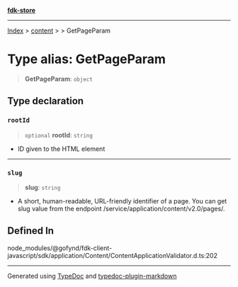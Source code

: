 [**fdk-store**](../../../README.md)
***

[Index](../../../API.md) > [content](../../README.md) > [<internal>](../README.md) > GetPageParam

# Type alias: GetPageParam

> **GetPageParam**: `object`

## Type declaration

### `rootId`

> `optional` **rootId**: `string`

- ID given to the HTML element

***

### `slug`

> **slug**: `string`

- A short, human-readable, URL-friendly identifier of
a page. You can get slug value from the endpoint
/service/application/content/v2.0/pages/.

## Defined In

node\_modules/@gofynd/fdk-client-javascript/sdk/application/Content/ContentApplicationValidator.d.ts:202

***
Generated using [TypeDoc](https://typedoc.org/) and [typedoc-plugin-markdown](https://www.npmjs.com/package/typedoc-plugin-markdown)
